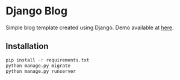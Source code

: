 # Django Blog

Simple blog template created using Django.
Demo available at [here](http://mdillar-django-blog.herokuapp.com/).

## Installation

```bash
pip install -r requirements.txt
python manage.py migrate
python manage.py runserver
```
